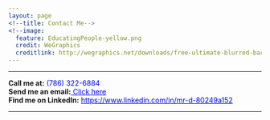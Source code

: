 ```yaml
---
layout: page
<!--title: Contact Me-->
<!--image:
  feature: EducatingPeople-yellow.png
  credit: WeGraphics
  creditlink: http://wegraphics.net/downloads/free-ultimate-blurred-background-pack/ -->
---
```


<hr/>
<span><strong>Call me at:</strong></span><span style="color: blue"> (786) 322-6884</span><br/>
<span><strong>Send me an email:</strong></span><a style="color: blue" href="mailto:dunieskiotano.trainer@gmail.com"> Click here</a><br/ >
<span><strong>Find me on LinkedIn:</strong></span> <a style="color: blue" href="https://www.linkedin.com/in/mr-d-80249a152"> https://www.linkedin.com/in/mr-d-80249a152</a>
<hr/>



